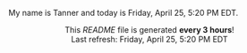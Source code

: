 My name is Tanner and today is Friday, April 25, 5:20 PM EDT.

<p align="center">This <i>README</i> file is generated <b>every 3 hours</b>!</br>Last refresh: Friday, April 25, 5:20 PM EDT<br /></p>
